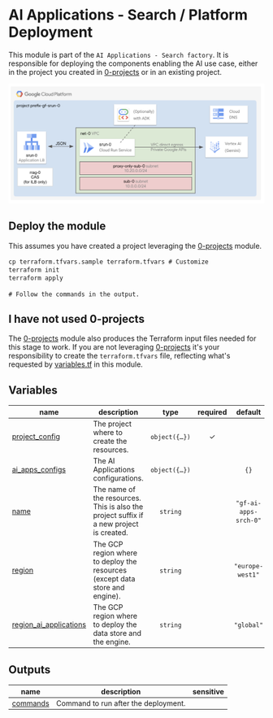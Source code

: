 # AI Applications - Search / Platform Deployment

This module is part of the `AI Applications - Search factory`.
It is responsible for deploying the components enabling the AI use case, either in the project you created in [0-projects](../0-projects) or in an existing project.

![Architecture Diagram](../diagram.png)

## Deploy the module

This assumes you have created a project leveraging the [0-projects](../0-projects) module.

```shell
cp terraform.tfvars.sample terraform.tfvars # Customize
terraform init
terraform apply

# Follow the commands in the output.
```

## I have not used 0-projects

The [0-projects](../0-projects) module also produces the Terraform input files needed for this stage to work. If you are not leveraging [0-projects](../0-projects) it's your responsibility to create the `terraform.tfvars` file, reflecting what's requested by [variables.tf](./variables.tf) in this module.
<!-- BEGIN TFDOC -->
## Variables

| name | description | type | required | default |
|---|---|:---:|:---:|:---:|
| [project_config](variables.tf#L39) | The project where to create the resources. | <code title="object&#40;&#123;&#10;  id     &#61; string&#10;  number &#61; string&#10;&#125;&#41;">object&#40;&#123;&#8230;&#125;&#41;</code> | ✓ |  |
| [ai_apps_configs](variables.tf#L15) | The AI Applications configurations. | <code title="object&#40;&#123;&#10;  target_sites &#61; optional&#40;map&#40;object&#40;&#123;&#10;    provided_uri_pattern &#61; string&#10;    exact_match          &#61; optional&#40;bool, false&#41;&#10;    type                 &#61; optional&#40;string, &#34;INCLUDE&#34;&#41;&#10;    &#125;&#41;&#41;, &#123;&#10;    fabric-docs &#61; &#123;&#10;      provided_uri_pattern &#61; &#34;github.com&#47;GoogleCloudPlatform&#47;cloud-foundation-fabric&#47;&#42;&#34;&#10;    &#125;&#10;  &#125;&#41;&#10;&#125;&#41;">object&#40;&#123;&#8230;&#125;&#41;</code> |  | <code>&#123;&#125;</code> |
| [name](variables.tf#L32) | The name of the resources. This is also the project suffix if a new project is created. | <code>string</code> |  | <code>&#34;gf-ai-apps-srch-0&#34;</code> |
| [region](variables.tf#L48) | The GCP region where to deploy the resources (except data store and engine). | <code>string</code> |  | <code>&#34;europe-west1&#34;</code> |
| [region_ai_applications](variables.tf#L55) | The GCP region where to deploy the data store and the engine. | <code>string</code> |  | <code>&#34;global&#34;</code> |

## Outputs

| name | description | sensitive |
|---|---|:---:|
| [commands](outputs.tf#L20) | Command to run after the deployment. |  |
<!-- END TFDOC -->
